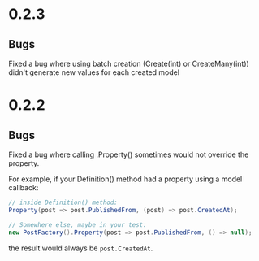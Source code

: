 # 0.2.3
## Bugs
Fixed a bug where using batch creation (Create(int) or CreateMany(int))
didn't generate new values for each created model

# 0.2.2
## Bugs
Fixed a bug where calling .Property() sometimes would not override the property.

For example, if your Definition() method had a property using a model callback:
```csharp
// inside Definition() method:
Property(post => post.PublishedFrom, (post) => post.CreatedAt);

// Somewhere else, maybe in your test:
new PostFactory().Property(post => post.PublishedFrom, () => null);
```
the result would always be `post.CreatedAt`. 
